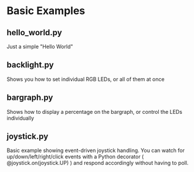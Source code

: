 Basic Examples
==============

hello_world.py
--------------

Just a simple "Hello World"


backlight.py
------------

Shows you how to set individual RGB LEDs, or all of them at once


bargraph.py
-----------

Shows how to display a percentage on the bargraph, or control the LEDs individually


joystick.py
-----------

Basic example showing event-driven joystick handling. You can watch for up/down/left/right/click events with a Python decorator ( @joystick.on(joystick.UP) ) and respond accordingly without having to poll.


